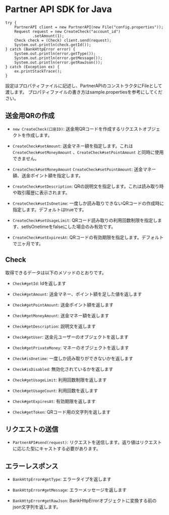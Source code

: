 # Partner API SDK for Java

```
try {
    PartnerAPI client = new PartnerAPI(new File("config.properties"));
    Request request = new CreateCheck("account_id")
            .setAmount(1);
    Check check = (Check) client.send(request);
    System.out.println(check.getId());
} catch (BankHttpError error) {
    System.out.println(error.getType());
    System.out.println(error.getMessage());
    System.out.println(error.getRawJson());
} catch (Exception ex) {
    ex.printStackTrace();
}
```

設定はプロパティファイルに記述し、PartnerAPIのコンストラクタにFileとして渡します。
プロパティファイルの書き方はsample.propertiesを参考にしてください。

## 送金用QRの作成

* `new CreateCheck(口座ID)`: 送金用QRコードを作成するリクエストオブジェクトを作成します。

* `CreateCheck#setAmount`: 送金マネー額を指定します。これは `CreateCheck#setMoneyAmount` 、`CreateCheck#setPointAmount` と同時に使用できません。

* `CreateCheck#setMoneyAmount` `CreateCheck#setPointAmount`: 送金マネー額、送金ポイント額を指定します。

* `CreateCheck#setDescription`: QRの説明文を指定します。これは読み取り時や取引履歴に表示されます。

* `CreateCheck#setIsOnetime`: 一度しか読み取りできないQRコードの作成時に指定します。デフォルトはtrueです。

* `CreateCheck#setUsageLimit`: QRコード読み取りの利用回数制限を指定します、setIsOnetimeをfalseにした場合のみ有効です。

* `CreateCheck#setExpiresAt`: QRコードの有効期限を指定します。デフォルトで三ヶ月です。

## Check

取得できるデータは以下のメソッドのとおりです。

* `Check#getId`: Idを返します

* `Check#getAmount`: 送金マネー、ポイント額を足した値を返します

* `Check#getPointAmount`: 送金ポイント額を返します

* `Check#getMoneyAmount`: 送金マネー額を返します

* `Check#getDescription`: 説明文を返します

* `Check#getUser`: 送金元ユーザーのオブジェクトを返します

* `Check#getPrivateMoney`: マネーのオブジェクトを返します

* `Check#isOnetime`: 一度しか読み取りができないかを返します

* `Check#isDisabled`: 無効化されているかを返します

* `Check#getUsageLimit`: 利用回数制限を返します

* `Check#getUsageCount`: 利用回数を返します

* `Check#getExpiresAt`: 有効期限を返します

* `Check#getToken`: QRコード用の文字列を返します

## リクエストの送信

* `PartnerAPI#send(request)`: リクエストを送信します。返り値はリクエストに応じた型にキャストする必要があります。

## エラーレスポンス

* `BankHttpError#getType`: エラータイプを返します

* `BankHttpError#getMessage`: エラーメッセージを返します

* `BankHttpError#getRawJson`: BankHttpErrorオブジェクトに変換する前のjson文字列を返します。

